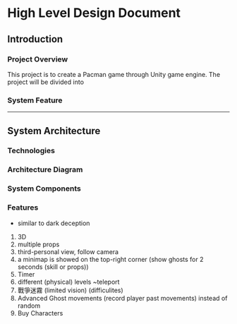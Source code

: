 # High Level Design Document

## Introduction

### Project Overview

This project is to create a Pacman game through Unity game engine. The project will be divided into 

### System Feature

---

## System Architecture

### Technologies

### Architecture Diagram

### System Components

### Features
- similar to dark deception

1.  3D
2.  multiple props
3.  third-personal view, follow camera
4.  a minimap is showed on the top-right corner (show ghosts for 2 seconds (skill or props))
5.  Timer
6.  different (physical) levels ~teleport
7.  戰爭迷霧 (limited vision) (difficulites)
8.  Advanced Ghost movements (record player past movements) instead of random
9.  Buy Characters
